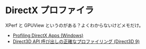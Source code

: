 # DirectX プロファイラ
XPerf と GPUView というのがある？よくわからないけどメモだけ。
- <a href="https://msdn.microsoft.com/ja-jp/library/windows/desktop/jj585574(v=vs.85).aspx">Profiling DirectX Apps (Windows)</a>
- <a href="https://msdn.microsoft.com/ja-jp/library/bb172234(v=vs.85).aspx">Direct3D API 呼び出しの正確なプロファイリング (Direct3D 9)</a>